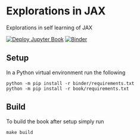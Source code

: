 # Explorations in JAX

Explorations in self learning of JAX

[![Deploy Jupyter Book](https://github.com/matthewfeickert/jax-exploration/workflows/Deploy%20Jupyter%20Book/badge.svg?branch=main)](https://matthewfeickert.github.io/jax-exploration/)
[![Binder](https://mybinder.org/badge_logo.svg)](https://mybinder.org/v2/gh/matthewfeickert/jax-exploration/main)

## Setup

In a Python virtual environment run the following

```
python -m pip install -r binder/requirements.txt
python -m pip install -r book/requirements.txt
```

## Build

To build the book after setup simply run

```
make build
```
